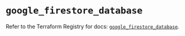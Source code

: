 # `google_firestore_database`

Refer to the Terraform Registry for docs: [`google_firestore_database`](https://registry.terraform.io/providers/hashicorp/google-beta/5.25.0/docs/resources/google_firestore_database).
